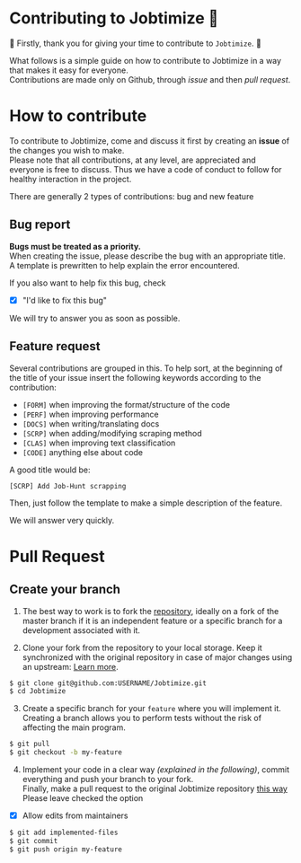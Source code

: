 # Contributing to Jobtimize 🤝
🎊 Firstly, thank you for giving your time to contribute to `Jobtimize`. 🎊

What follows is a simple guide on how to contribute to Jobtimize in a way that makes it easy for everyone.  
Contributions are made only on Github, through *issue* and then *pull request*.

# How to contribute
To contribute to Jobtimize, come and discuss it first by creating an **issue** of the changes you wish to make.  
Please note that all contributions, at any level, are appreciated and everyone is free to discuss. Thus we have a code of conduct to follow for healthy interaction in the project.

There are generally 2 types of contributions: bug and new feature

## Bug report
**Bugs must be treated as a priority.**  
When creating the issue, please describe the bug with an appropriate title. A template is prewritten to help explain the error encountered.

If you also want to help fix this bug, check  
- [x] "I'd like to fix this bug"

We will try to answer you as soon as possible.

## Feature request
Several contributions are grouped in this. To help sort, at the beginning of the title of your issue insert the following keywords according to the contribution:
- `[FORM]` when improving the format/structure of the code
- `[PERF]` when improving performance
- `[DOCS]` when writing/translating docs
- `[SCRP]` when adding/modifying scraping method
- `[CLAS]` when improving text classification
- `[CODE]` anything else about code

A good title would be:
```
[SCRP] Add Job-Hunt scrapping
```

Then, just follow the template to make a simple description of the feature.

We will answer very quickly.

# Pull Request
## Create your branch
1. The best way to work is to fork the [repository](https://github.com/Lrakotoson/Jobtimize), ideally on a fork of the master branch if it is an independent feature or a specific branch for a development associated with it.  

2. Clone your fork from the repository to your local storage. Keep it synchronized with the original repository in case of major changes using an upstream: [Learn more](https://help.github.com/en/github/getting-started-with-github/fork-a-repo).
```bash
$ git clone git@github.com:USERNAME/Jobtimize.git
$ cd Jobtimize
```

3. Create a specific branch for your `feature` where you will implement it. Creating a branch allows you to perform tests without the risk of affecting the main program.
```bash
$ git pull
$ git checkout -b my-feature
```
4. Implement your code in a clear way *(explained in the following)*, commit everything and push your branch to your fork.  
Finally, make a pull request to the original Jobtimize repository [this way](https://help.github.com/en/github/collaborating-with-issues-and-pull-requests/creating-a-pull-request-from-a-fork)  
Please leave checked the option
- [x] Allow edits from maintainers
```bash
$ git add implemented-files
$ git commit
$ git push origin my-feature
```